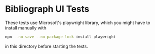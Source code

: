 # Bibliograph UI Tests

These tests use Microsoft's playwright library,
which you might have to install manually with 

```bash
npm --no-save --no-package-lock install playwright
```
in this directory before starting the tests. 
